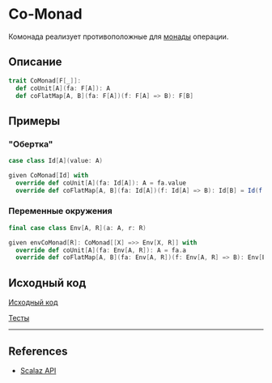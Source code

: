 # Co-Monad

Комонада реализует противоположные для [монады](monad) операции.


## Описание

```scala
trait CoMonad[F[_]]:
  def coUnit[A](fa: F[A]): A
  def coFlatMap[A, B](fa: F[A])(f: F[A] => B): F[B]
```

## Примеры

### "Обертка"

```scala
case class Id[A](value: A)

given CoMonad[Id] with
  override def coUnit[A](fa: Id[A]): A = fa.value
  override def coFlatMap[A, B](fa: Id[A])(f: Id[A] => B): Id[B] = Id(f(fa))
```

### Переменные окружения

```scala
final case class Env[A, R](a: A, r: R)

given envCoMonad[R]: CoMonad[[X] =>> Env[X, R]] with
  override def coUnit[A](fa: Env[A, R]): A = fa.a
  override def coFlatMap[A, B](fa: Env[A, R])(f: Env[A, R] => B): Env[B, R] = Env(f(fa), fa.r)
```

## Исходный код

[Исходный код](https://gitflic.ru/project/artemkorsakov/scalabook/blob?file=examples%2Fsrc%2Fmain%2Fscala%2Ftypeclass%2Fmonad%2FCoMonad.scala&plain=1)

[Тесты](https://gitflic.ru/project/artemkorsakov/scalabook/blob?file=examples%2Fsrc%2Ftest%2Fscala%2Ftypeclass%2Fmonad%2FCoMonadSuite.scala)


---

## References

- [Scalaz API](https://javadoc.io/static/org.scalaz/scalaz-core_3/7.3.6/scalaz/Comonad.html)
